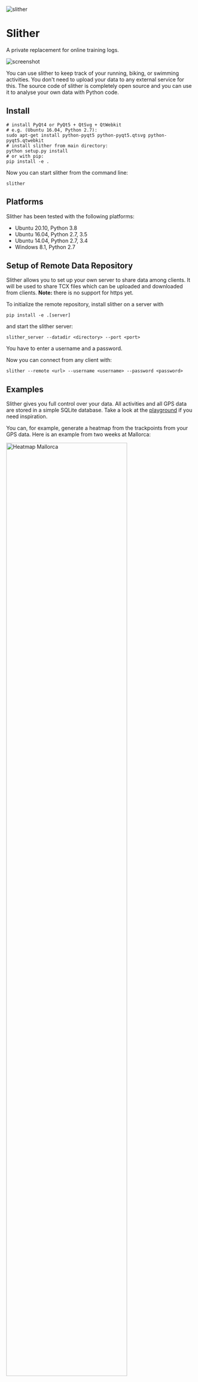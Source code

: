 ![slither](doc/source/_static/logo.png)

# Slither

A private replacement for online training logs.

![screenshot](doc/source/_static/slither.png)

You can use slither to keep track of your running, biking, or swimming activities.
You don't need to upload your data to any external service for this. The source
code of slither is completely open source and you can use it to analyse your own
data with Python code.

## Install

    # install PyQt4 or PyQt5 + QtSvg + QtWebkit
    # e.g. (Ubuntu 16.04, Python 2.7):
    sudo apt-get install python-pyqt5 python-pyqt5.qtsvg python-pyqt5.qtwebkit
    # install slither from main directory:
    python setup.py install
    # or with pip:
    pip install -e .

Now you can start slither from the command line:

    slither

## Platforms

Slither has been tested with the following platforms:

* Ubuntu 20.10, Python 3.8
* Ubuntu 16.04, Python 2.7, 3.5
* Ubuntu 14.04, Python 2.7, 3.4
* Windows 8.1, Python 2.7

## Setup of Remote Data Repository

Slither allows you to set up your own server to share data among clients.
It will be used to share TCX files which can be uploaded and downloaded from
clients. **Note:** there is no support for https yet.

To initialize the remote repository, install slither on a server with

    pip install -e .[server]

and start the slither server:

    slither_server --datadir <directory> --port <port>

You have to enter a username and a password.

Now you can connect from any client with:

    slither --remote <url> --username <username> --password <password>

## Examples

Slither gives you full control over your data. All activities and all
GPS data are stored in a simple SQLite database. Take a look at the
[playground](https://github.com/AlexanderFabisch/slither/tree/master/playground)
if you need inspiration.

You can, for example, generate a heatmap from the trackpoints from your
GPS data. Here is an example from two weeks at Mallorca:

<img src="doc/source/_static/heatmap_mallorca.png" alt="Heatmap Mallorca" width="80%"/>

Here is the same data with additional (exaggerated) altitude information:

<img src="doc/source/_static/3d_mallorca.png" alt="3D Mallorca" width="80%"/>

We can also draw a full map with all tracks ever recorded:

<img src="doc/source/_static/map.png" alt="All tracks" width="80%"/>

Or we can plot the elevation profile of a track:

<img src="doc/source/_static/elevation.png" alt="Elevation profile" width="80%"/>

Another idea for an application would be to check the overall training volume
before a running competition:

<img src="doc/source/_static/training_volume.png" alt="Training Volume" width="80%"/>

It is easy to generate an overview of all activities like this:

```bash
$ python playground/summarize_all.py
                      Activities per Year
┏━━━━━━━━━━┳━━━━━━━━━━┳━━━━━━━━━━━━┳━━━━━━━━━━━━━┳━━━━━━━━━━━━┓
┃ Start    ┃ End      ┃ Activities ┃        Time ┃   Distance ┃
┡━━━━━━━━━━╇━━━━━━━━━━╇━━━━━━━━━━━━╇━━━━━━━━━━━━━╇━━━━━━━━━━━━┩
│ 01/01/20 │ 01/01/21 │        253 │ 256:56:16 h │ 2971.91 km │
│ 01/01/19 │ 01/01/20 │        217 │ 260:19:52 h │ 2974.52 km │
│ 01/01/18 │ 01/01/19 │        190 │ 218:31:01 h │ 2335.04 km │
│ 01/01/17 │ 01/01/18 │        294 │ 296:47:37 h │ 2159.00 km │
│ 01/01/16 │ 01/01/17 │        189 │ 210:39:16 h │ 1778.48 km │
│ 01/01/15 │ 01/01/16 │        244 │ 250:26:08 h │ 1260.91 km │
│ 01/01/14 │ 01/01/15 │         85 │  65:06:07 h │  526.12 km │
│ 01/01/13 │ 01/01/14 │         11 │  00:10:25 h │      950 m │
│ 01/01/12 │ 01/01/13 │         24 │  00:29:46 h │    2.45 km │
│ 01/01/11 │ 01/01/12 │         49 │  02:11:20 h │    9.55 km │
│ 01/01/10 │ 01/01/11 │         28 │  00:43:54 h │    3.60 km │
│ 01/01/09 │ 01/01/10 │         40 │  01:17:44 h │    6.10 km │
│ 01/01/08 │ 01/01/09 │         25 │  00:28:27 h │    2.45 km │
│ 01/01/07 │ 01/01/08 │         45 │  00:36:26 h │    3.25 km │
│ 01/01/06 │ 01/01/07 │         37 │  00:52:45 h │    4.25 km │
│ 01/01/05 │ 01/01/06 │         35 │  00:40:12 h │    3.30 km │
│ 01/01/04 │ 01/01/05 │         37 │  01:20:29 h │    6.05 km │
│ 01/01/03 │ 01/01/04 │         13 │  00:25:41 h │     1850 m │
│ 01/01/02 │ 01/01/03 │         18 │  00:51:41 h │    3.60 km │
└──────────┴──────────┴────────────┴─────────────┴────────────┘
```

Or to analyze workouts individually:

```bash
$ python playground/print_pace_table.py test_data/running.tcx
              Paces
┏━━━━━━━━━━┳━━━━━━━━━━━━━━━━━━━━┓
┃ Distance ┃ Pace (Time per km) ┃
┡━━━━━━━━━━╇━━━━━━━━━━━━━━━━━━━━┩
│    400 m │         00:05:25 h │
│    800 m │         00:05:37 h │
│   1200 m │         00:05:30 h │
│   1600 m │         00:05:37 h │
│     2 km │         00:05:37 h │
└──────────┴────────────────────┘
```

## Slither Core and IO

You don't have to use slither's GUI. `slither.core` and `slither.io` do not
depend on Qt or the domain model of slither. They are general purpose tools
to handle GPS and workout data. The following features are available:

* Data import from
    * GPS exchange format (GPX)
    * Flexible and Interoperable Data Transfer format (FIT)
    * Training Center XML format (TCX)
    * Polar's JSON format
* Data export to TCX
* Data analysis
    * Data cleaning and preprocessing
    * Distance and velocity computation from GPS trackpoints
    * Computation of records (fastest segments for given distances)
    * Computation of paces
    * Elevation statistics
* Visualization
    * Map rendering with Folium
    * Velocity histogram
    * Elevation profile
    * Plot of heartrate and speed over time

You can build the API documentation with `pdoc slither --html --skip-errors`
(requires [pdoc3](https://pdoc3.github.io/pdoc/)).
